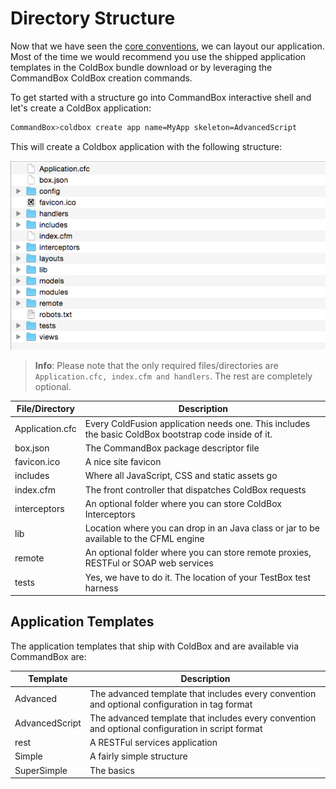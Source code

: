 # Directory Structure
Now that we have seen the [core conventions](conventions.md), we can layout our application.  Most of the time we would recommend you use the shipped application templates in the ColdBox bundle download or by leveraging the CommandBox ColdBox creation commands.

To get started with a structure go into CommandBox interactive shell and let's create a ColdBox application:

```bash
CommandBox>coldbox create app name=MyApp skeleton=AdvancedScript
```

This will create a Coldbox application with the following structure:

<img src="../images/ApplicationTemplate.png">

> **Info**: Please note that the only required files/directories are `Application.cfc, index.cfm and handlers`.  The rest are completely optional.

| File/Directory | Description |
| -- | -- |
| Application.cfc | Every ColdFusion application needs one. This includes the basic ColdBox bootstrap code inside of it.
| box.json | The CommandBox package descriptor file
| favicon.ico | A nice site favicon
| includes | Where all JavaScript, CSS and static assets go
| index.cfm | The front controller that dispatches ColdBox requests
| interceptors | An optional folder where you can store ColdBox Interceptors
| lib | Location where you can drop in an Java class or jar to be available to the CFML engine
| remote | An optional folder where you can store remote proxies, RESTFul or SOAP web services
| tests | Yes, we have to do it. The location of your TestBox test harness

## Application Templates
The application templates that ship with ColdBox and are available via CommandBox are:

| Template | Description |
| -- | -- |
| Advanced | The advanced template that includes every convention and optional configuration in tag format
| AdvancedScript | The advanced template that includes every convention and optional configuration in script format
| rest | A RESTFul services application
| Simple | A fairly simple structure
| SuperSimple | The basics
